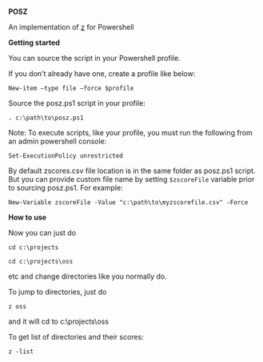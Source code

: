 **POSZ**

An implementation of [z](https://github.com/rupa/z/ "z") for Powershell

**Getting started**

You can source the script in your Powershell profile.

If you don't already have one, create a profile like below:

`New-item –type file –force $profile`

Source the posz.ps1 script in your profile:

`. c:\path\to\posz.ps1`

Note: To execute scripts, like your profile, you must run the following from an admin powershell console:

`Set-ExecutionPolicy unrestricted`

By default zscores.csv file location is in the same folder as posz.ps1 script.
But you can provide custom file name by setting `$zscoreFile` variable prior to sourcing posz.ps1. For example:

`New-Variable zscoreFile -Value "c:\path\to\myzscorefile.csv" -Force`


**How to use**

Now you can just do 

`cd c:\projects`

`cd c:\projects\oss`

etc and change directories like you normally do.

To jump to directories, just do

`z oss`

and it will cd to c:\projects\oss

To get list of directories and their scores:

`z -list`



